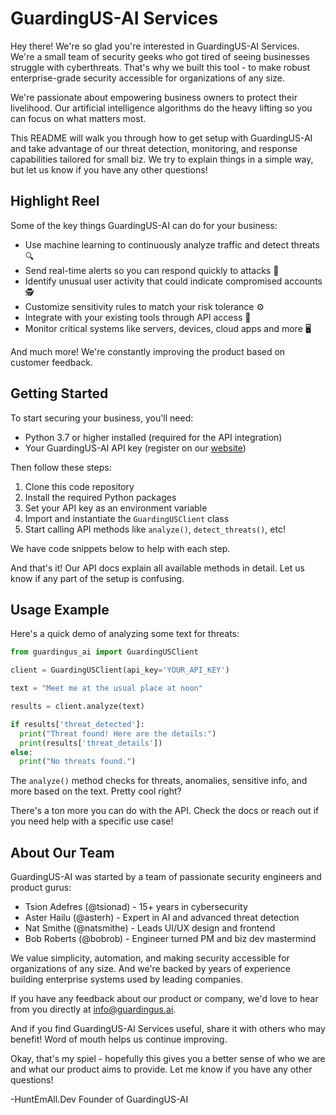 # GuardingUS-AI Services

Hey there! We're so glad you're interested in GuardingUS-AI Services. We're a small team of security geeks who got tired of seeing businesses struggle with cyberthreats. That's why we built this tool - to make robust enterprise-grade security accessible for organizations of any size. 

We're passionate about empowering business owners to protect their livelihood. Our artificial intelligence algorithms do the heavy lifting so you can focus on what matters most.

This README will walk you through how to get setup with GuardingUS-AI and take advantage of our threat detection, monitoring, and response capabilities tailored for small biz. We try to explain things in a simple way, but let us know if you have any other questions!

## Highlight Reel

Some of the key things GuardingUS-AI can do for your business:

- Use machine learning to continuously analyze traffic and detect threats 🔍
- Send real-time alerts so you can respond quickly to attacks 🚨
- Identify unusual user activity that could indicate compromised accounts 🕵️
- Customize sensitivity rules to match your risk tolerance ⚙️  
- Integrate with your existing tools through API access 🔗
- Monitor critical systems like servers, devices, cloud apps and more 🖥

And much more! We're constantly improving the product based on customer feedback.

## Getting Started

To start securing your business, you'll need:

- Python 3.7 or higher installed (required for the API integration)
- Your GuardingUS-AI API key (register on our [website](https://guardingus-ai.tech)) 

Then follow these steps:

1. Clone this code repository 
2. Install the required Python packages  
3. Set your API key as an environment variable
4. Import and instantiate the `GuardingUSClient` class
5. Start calling API methods like `analyze()`, `detect_threats()`, etc!

We have code snippets below to help with each step.

And that's it! Our API docs explain all available methods in detail. Let us know if any part of the setup is confusing.

## Usage Example

Here's a quick demo of analyzing some text for threats:

```python
from guardingus_ai import GuardingUSClient

client = GuardingUSClient(api_key='YOUR_API_KEY')

text = "Meet me at the usual place at noon" 

results = client.analyze(text)

if results['threat_detected']:
  print("Threat found! Here are the details:")
  print(results['threat_details'])
else:
  print("No threats found.")
```

The `analyze()` method checks for threats, anomalies, sensitive info, and more based on the text. Pretty cool right?

There's a ton more you can do with the API. Check the docs or reach out if you need help with a specific use case!

## About Our Team

GuardingUS-AI was started by a team of passionate security engineers and product gurus:

- Tsion Adefres (@tsionad) - 15+ years in cybersecurity 
- Aster Hailu (@asterh) - Expert in AI and advanced threat detection
- Nat Smithe (@natsmithe) - Leads UI/UX design and frontend
- Bob Roberts (@bobrob) - Engineer turned PM and biz dev mastermind

We value simplicity, automation, and making security accessible for organizations of any size. And we're backed by years of experience building enterprise systems used by leading companies.  

If you have any feedback about our product or company, we'd love to hear from you directly at info@guardingus.ai.

And if you find GuardingUS-AI Services useful, share it with others who may benefit! Word of mouth helps us continue improving.

Okay, that's my spiel - hopefully this gives you a better sense of who we are and what our product aims to provide. Let me know if you have any other questions!

-HuntEmAll.Dev
Founder of GuardingUS-AI
